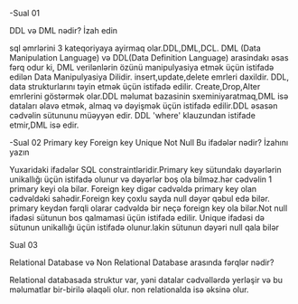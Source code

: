 -Sual 01

DDL və DML nədir? İzah edin

sql əmrlərini 3 kateqoriyaya ayirmaq olar.DDL,DML,DCL. DML (Data Manipulation Language) və DDL(Data Definition Language) arasindakı əsas fərq odur ki, DML verilənlərin özünü manipulyasiya etmək üçün istifadə edilən Data Manipulyasiya Dilidir. insert,update,delete emrleri daxildir. DDL, data strukturlarını təyin etmək üçün istifadə edilir. Create,Drop,Alter emrlerini göstərmək olar.DDL məlumat bazasinin sxeminiyaratmaq,DML isə dataları əlavə etmək, almaq və dəyişmək üçün istifadə edilir.DDL əsasən cədvəlin sütununu müəyyən edir. DDL 'where' klauzundan istifade etmir,DML isə edir.

-Sual 02 Primary key Foreign key Unique Not Null Bu ifadələr nədir? İzahını yazın

Yuxaridaki ifadələr SQL constraintləridir.Primary key sütundakı dəyərlərin unikallığı üçün istifadə olunur və dəyərlər boş ola bilməz.hər cədvəlin 1 primary keyi ola bilər. Foreign key digər cədvəldə primary key olan cədvəldəki sahədir.Foreign key çoxlu sayda null dəyər qəbul edə bilər. primary keydən fərqli olarar cədvəldə bir neçə foreign key ola bilər.Not null ifadəsi sütunun bos qalmamasi üçün istifadə edilir. Unique ifadəsi də sütunun unikallığı üçün istifadə olunur.lakin sütunun dəyəri null qala bilər

Sual 03

Relational Database və Non Relational Database arasında fərqlər nədir?

Relational databasada struktur var, yəni datalar cədvəllərdə yerləşir və bu məlumatlar bir-birilə əlaqəli olur. non relationalda isə əksinə olur.